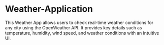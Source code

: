 # Weather-Application
This Weather App allows users to check real-time weather conditions for any city using the OpenWeather API. It provides key details such as temperature, humidity, wind speed, and weather conditions with an intuitive UI.
